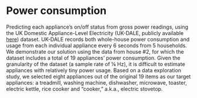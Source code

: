 # Power consumption
Predicting each appliance’s on/off status from gross power readings, using the UK Domestic Appliance-Level Electricity (UK-DALE, publicly available [here](https://data.ukedc.rl.ac.uk/browse/edc/efficiency/residential/EnergyConsumption/Domestic/UK-DALE-2017/ReadMe_DALE-2017.html)) dataset. UK-DALE records both whole-house power consumption and usage from each individual appliance every 6 seconds from 5 households. We demonstrate our solution using the data from house #2, for which the dataset includes a total of 19 appliances’ power consumption. Given the granularity of the dataset (a sample rate of ⅙ Hz), it is difficult to estimate appliances with relatively tiny power usage. Based on a data exploration study, we selected eight appliances out of the original 19 items as our target appliances: a treadmill, washing machine, dishwasher, microwave, toaster, electric kettle, rice cooker and “cooker,” a.k.a., electric stovetop.
